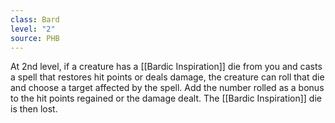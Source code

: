 ```yaml
---
class: Bard
level: "2"
source: PHB
---
```


At 2nd level, if a creature has a [[Bardic Inspiration]] die from you and casts a spell that restores hit points or deals damage, the creature can roll that die and choose a target affected by the spell. Add the number rolled as a bonus to the hit points regained or the damage dealt. The [[Bardic Inspiration]] die is then lost.
